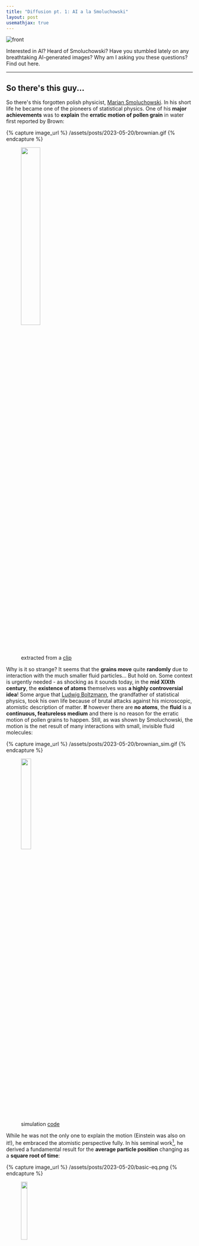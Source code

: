 ```yaml
---
title: "Diffusion pt. 1: AI a la Smoluchowski"
layout: post
usemathjax: true
---
```


![front](/assets/posts/2023-05-20/front-pt1.png)

Interested in AI? Heard of Smoluchowski? Have you stumbled lately on any breathtaking AI-generated images? Why am I asking you these questions? Find out here.



---

## So there's this guy...

So there's this forgotten polish physicist, [Marian Smoluchowski](https://en.wikipedia.org/wiki/Marian_Smoluchowski). In his short life he became one of the pioneers of statistical physics. One of his **major achievements** was to **explain** the **erratic motion of pollen grain** in water first reported by Brown: 

{% capture image_url %} /assets/posts/2023-05-20/brownian.gif {% endcapture %}
<figure>
  <img src="{{ image_url }}" width="35%">
  <figcaption>extracted from a <a href="https://www.youtube.com/watch?v=R5t-oA796to">clip</a></figcaption>
</figure>

Why is it so strange? It seems that the **grains move** quite **randomly** due to interaction with the much smaller fluid particles... But hold on. Some context is urgently needed - as shocking as it sounds today, in the **mid XIXth century**, the **existence of atoms** themselves was **a highly controversial idea**! Some argue that [Ludwig Boltzmann](https://en.wikipedia.org/wiki/Ludwig_Boltzmann), the grandfather of statistical physics, took his own life because of brutal attacks against his microscopic, atomistic description of matter. **If** however there are **no atoms**, the **fluid** is a **continuous, featureless medium** and there is no reason for the erratic motion of pollen grains to happen. Still, as was shown by Smoluchowski, the motion is the net result of many interactions with small, invisible fluid molecules:

{% capture image_url %} /assets/posts/2023-05-20/brownian_sim.gif {% endcapture %}
<figure>
  <img src="{{ image_url }}" width="25%">
  <figcaption>simulation <a href="https://github.com/Yangliu20/physics-simulation">code</a></figcaption>
</figure>

While he was not the only one to explain the motion (Einstein was also on it!), he embraced the atomistic perspective fully. In his seminal work[^1], he derived a fundamental result for the **average particle position** changing as a **square root of time**:

{% capture image_url %} /assets/posts/2023-05-20/basic-eq.png {% endcapture %}
<figure>
  <img src="{{ image_url }}" width="20%">
</figure>

This formula set out a number of further developments. The trembling motion is described fully by the **Smoluchowski equation**[^2]:

$$
 \frac{\partial}{\partial t} p_t(x) = D \frac{\partial^2}{\partial x^2} p_t(x)
$$

where we restrict the motion to one dimension $$x$$, $$D$$ is a constant. Equation specifies $$p_t(x)$$, the probability of finding a particle at $$x$$ in time $$t$$. The motion governed by this equation is known as the **free diffusion** since nothing is constraining the random motion.

#### Simulations

That was just the beginning of the story. Later, **Langevin** realized that **single particles** undergoing Brownian motion can be **described in terms of a differential equation** with an additional random (noise) function $$W(t)$$:

$$
\frac{d}{dt}x(t) = -ax(t) + \sqrt{2D} W(t)
$$

This diffusive motion is constrained by a restoring force $$-ax$$ keeping the particle from moving away to infinity (setting $$a=0$$ takes us back to the free diffusion discussed previously). **Langevin** formulation is very **easy to simulate**, we approximate the derivative $$dx/dt \approx ( x(t+\delta t) - x(t) )/ \delta t$$ and set time $$t = n \delta t$$ while $$x(n\delta t) = x_n$$ and $$W(n\delta t) \sqrt{\delta t} = W_n $$:

$$
x_{n+1} = (1- a \delta t ) x_n + \sqrt{2D} W_n \sqrt{\delta t}
$$

The nontrivial part is a little bit of random function magic[^3] producing the square root $$\sqrt{\delta t}$$. We simulate it for some initial position $$x_0$$ and for $$N$$ time-steps. It is instructive to **compare single trajectories** produced by the Langevin approach matched **with the probabilistic description** provided by the Smoluchowski equation:

{% capture image_url %} /assets/posts/2023-05-20/simple-diff.png {% endcapture %}
<figure>
  <img src="{{ image_url }}" width="80%">
  <figcaption>Comparison between (single-particle) Langevin equation and (probabilistic) Smoluchowski equation</figcaption>
</figure>

In simulations we set the parameter $$a=0$$, resulting in an unconstrained diffusive motion. Simulated trajectories are shown in the left plot up to time $$T = 2$$. The right plot compares both approaches at fixed time $$t=1$$ corresponding to a red vertical line on the left plot. The histogram is a result of binning the trajectories while the black line is an explcit solution to the Smoluchowski equation $$p_t(x) \sim \exp \left ( - x^2 / 4D t \right )$$. Although the **Langevin** approach **focuses on single trajectories** while the **Smoluchowski** solution gives **a global probabilistic picture**, they are **completely equivalent**.

---

## ... But where is AI?

OK, it's a nice story and all but... I came here because of the AI, **what does it have to do with the cool stuff** people do nowadays? Well, let's look at the paper starting the newest generative craze **"Denoising Diffusion Probabilistic Models"** or the name [**Stable Diffusion**](https://stability.ai/blog/stable-diffusion-public-release). They happen to create truly breathtaking results:

{% capture image_url %} /assets/posts/2023-05-20/midjourney-example.png {% endcapture %}
<figure>
  <img src="{{ image_url }}" width="50%">
  <figcaption><i>self</i>-created using <a href="https://www.midjourney.com/">Midjourney</a></figcaption>
</figure>

How is this possible? Simply put - it is precisely **diffusion generalized to multiple dimensions** which turns out to be **quite powerful**. There are two main parts of a generative diffusion model.

#### Forward process

We first define the so-called **forward process** -- we take an initial image and gradually add noise to each pixel independently. In that way, we create a set of images with increasing levels of noise. The resulting equation is again:

$$
\frac{d}{dt}x(t) = -ax(t) + \sqrt{2D} W(t)
$$ 

where now $$x(t)$$ denote the image pixels. Not focusing on minor details[^4], when the final time $$T$$ is large enough, the end result is a a pure Gaussian noise $$x(T) \sim N\left (0,\frac{D}{a} \right )$$.

#### Reverse process

The key phase is to consider the **reverse process coupled** with the **forward process**. We start from **complete noise** and do a **backward** simulation to **generate an image**... But wait a second, how can this happen? After all, noise is featureless and thus lacks any initial information. That is true, that is why the **Langevin** equation for the **reverse process** contains an additional term:

$$
\frac{d}{dt} x(t) = -ax(t) -2D \partial_{x(t)} \log p_t (x(t)) + \sqrt{2D} W(t), \qquad t \in (0,T)
$$

Importantly, to **solve** this equation we need to go **backward in time** -- starting from $$x(T)$$ and evolve it back to $$x(0)$$! This is **not** how you **typically solve an initial value problem** for differential equations but nothing forbids us from doing so.

But what is the extra term? The driving function $$\partial_{x} \log p_t (x)$$ (aka the **score function**) is the (derivative of the log-) marginal probability for the forward process... Or what exactly? A known **fundamental solution** $$p(x,t; x_0,0)$$ (of the **Smoluchowski equation**!) integrated over the initial distribution $$p_0$$:

$$
p_t(x) = \int dx_0 p_0(x_0) p(x,t; x_0,0).
$$

#### Neural network

We defined both the forward and reverse processes as intimately related but... It looks like we reached an impasse - a backward process which could help us to sample from $$p_0$$ has an extra term which depends on the density we aim to sample from!

This is where the ML magic enters - we need **an expressive score function** in order to **drive an initial pure-noise picture** into something resembling an image. A **neural network** $$s_\theta(x(t),t)$$ will do this job. 

#### Learning the score function $$s_\theta$$ 

If there's a neural network, it needs a learning objective. In our case, the **learning** minimizes the following **loss** function[^5]

$$
L(\theta) = E_{t\sim U(0,T)} E_{x(0)} E_{x(t)| x(0)} \left ( \lambda(t) \left \| s_\theta(x(t),t) - \partial_{x(t)} \log p(x(t), t; x(0),0) \right \|^2 \right )
$$

where the **expectation values** are taken over
- time $$t$$ (drawn from a uniform distribution)
- initial images $$x(0)$$ (the images from the dataset to be learned)
- noisy images $$x(t)$$ at time $$t$$ resulting from $$x(0)$$ (generated by the forward process)

The **transition kernel** $$p(x, t; x_0,0)$$ is a **fundamental solution** to the **Smoluchowski** equation (can be calculated explicitly) while $$\lambda(t)$$ is the time-weighting function. The learning objective is to find a neural network matching the transition kernel score for each time $$t$$ and noisy image $$x(t)$$:
$$
s_\theta(x(t),t) \approx \partial_{x(t)} \log p(x = x(t), t; x=x(0),t=0)
$$

#### Image generation

Output of the training phase is the **optimal score function $$s_{\theta_*}$$**. It is used in the generative reverse process. Because it evolves backward in time, we use the retarded approximation to time derivative $$dx/dt \approx ( x(t) - x(t-\delta t))/ \delta t$$ and the discretized Langevin equation reads

$$
x_{n-1} = (1 + a \delta t) x_n - s_{\theta_*}(x_n,n\delta t) \delta t + \sqrt{2D} W_n \sqrt{\delta t}, \quad n = N,N-1,...,1 .
$$

where the initial value $$x_N = x(T)$$ is drawn from the normal distribution. If the learning process was succesful, the end result is a sample $$x_0$$ drawn from the learned image distribution.


#### Conclusions

* Diffusion explained the **motion of pollen grain** and strengthened **the atomistic viewpoint**. Diffusive process have **two equivalent descriptions** in terms of **Langevin** equation (microscopic) and a **Smoluchowski** equation (macroscopic).

* **Diffusion models** considerd in machine learning **consist of** a **learnable score function** (typically a neural network) and a **noise-adding process**. The learning process optimizes the network to match the noise-adding process executed on the learned dataset.

* Pollen grain to computer-aided image generation, what a journey!



[^1]: $$n$$ denote the time-steps, $$l$$ is the free mean-path while $$\delta$$ is an effective collision parameter. Taken from ["Zur kinetischen Theorie der Brownschen Molekularbewegung und der Suspensionen"](https://jbc.bj.uj.edu.pl/dlibra/publication/410069/edition/386520/content) Annalen der Physik, 326, 756-780 (1906)."

[^2]: known under many different names: [Fokker-Planck equation](https://en.wikipedia.org/wiki/Fokker-Planck_equation) or [forward Kolmogorov equation](https://en.wikipedia.org/wiki/Kolmogorov_equations).

[^3]: Random functions are defined by their first two moments $$\left < W(t) \right > = 0$$, $$\left < W(t) W(t')\right > = \delta (t-t')$$. Time discretization $$t = n\delta t$$ results in $$\left < W(n \delta t) W(n' \delta t)\right > = \delta ( \delta t (n-n'))$$. We use the Dirac delta scaling property $$\delta (ax) = \frac{1}{a} \delta (x) $$ so that $$\delta t \left < W(n \delta t) W(n' \delta t) \right > = \delta  (n-n') = \delta_{nn'}$$. To retain the unit correlation after discretization, we define $$W_n = W(n \delta t) \sqrt{\delta t}$$ resulting in $$\left < W_n W_{n'} \right > = \delta_{nn'}$$.

[^4]: Because we work with images, some clipping and quantization happens so that the noise is always between [0,255]. Another minor modification of the forward process applied to images is a special form of the Langevin equation $$\frac{d}{dt} x(t) = - \frac{\beta(t)}{2} x(t) + \sqrt{\beta(t)} W(t)$$, with $$\beta(t) = \beta_- + (\beta_+-\beta_-) \frac{t}{T}$$. This form results in initially less abrupt addition of noise.

[^5]: Derivation of this loss function is given in [this paper](https://arxiv.org/abs/2011.13456).

